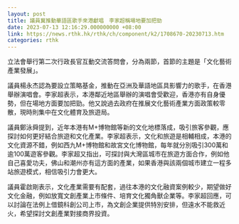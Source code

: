 ```yaml
---
layout: post
title: 議員冀推動華語區歌手來港獻唱　李家超稱場地要加把勁
date: 2023-07-13 12:16:29.000000000 +08:00
link: https://news.rthk.hk/rthk/ch/component/k2/1708670-20230713.htm
categories: rthk
---
```


立法會舉行第二次行政長官互動交流答問會，分為兩節，首節的主題是「文化藝術產業發展」。

議員楊永杰認為要設立策略基金，推動在亞洲及華語地區具影響力的歌手，在香港舉辦演唱會。李家超表示，本港鄰近地區舉辦的演唱會受歡迎，香港亦有自身優勢，但在場地方面要加把勁。他又說過去政府在推展文化藝術產業方面政策較零散，現時則集中在文化體育及旅遊局。

議員鄭泳舜提到，近年本港有M+博物館等新的文化地標落成，吸引旅客參觀，應探討如何更好結合旅遊和文化產業。李家超表示，文化和旅遊是相輔相成，本港的文化資源不錯，例如西九M+博物館和故宮文化博物館，每年就分別吸引300萬和逾100萬遊客參觀。李家超又指出，可探討與大灣區城市在旅遊方面合作，例如他自己喜愛功夫，佛山和潮州亦有這方面的產業，如果香港與該兩個城市建立一程多站旅遊模式，相信吸引力會更大。

議員霍啟剛表示，文化產業需要有配套，過往本港的文化融資案例較少，期望做好文化金融，例如放寬文創產業上市條件、培育文化獨角獸企業等。李家超回應，可以討論在法例上借鏡科創公司上市，為文創企業提供特別安排，但遠水不能救近火，希望探討文創產業對接商界投資。
